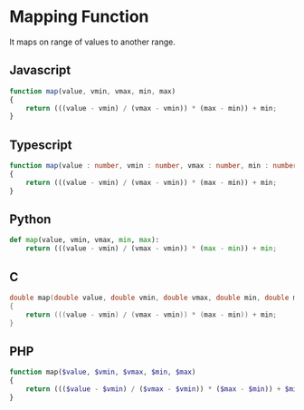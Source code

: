 # Mapping Function
It maps on range of values to another range.

## Javascript
```javascript
function map(value, vmin, vmax, min, max)
{
    return (((value - vmin) / (vmax - vmin)) * (max - min)) + min;
}
```

## Typescript
```typescript
function map(value : number, vmin : number, vmax : number, min : number, max : number) : number
{
    return (((value - vmin) / (vmax - vmin)) * (max - min)) + min;
}
```

## Python
```python
def map(value, vmin, vmax, min, max):
    return (((value - vmin) / (vmax - vmin)) * (max - min)) + min;
```

## C
```C
double map(double value, double vmin, double vmax, double min, double max)
{
    return (((value - vmin) / (vmax - vmin)) * (max - min)) + min;
}
```

## PHP
```php
function map($value, $vmin, $vmax, $min, $max)
{
    return ((($value - $vmin) / ($vmax - $vmin)) * ($max - $min)) + $min;
}
```

